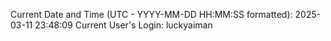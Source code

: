 Current Date and Time (UTC - YYYY-MM-DD HH:MM:SS formatted): 2025-03-11 23:48:09
Current User's Login: luckyaiman
